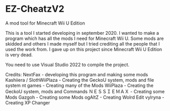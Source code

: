 # EZ-CheatzV2
A mod tool for Minecraft Wii U Edition

This is a tool I started developing in september 2020. I wanted to make a program which has all the mods I need for Minecraft Wii U. Some mods are skidded and others I made myself but I tried crediting all the people that I used the work from.
I gave up on this project since Minecraft Wii U Edition is very dead.

You need to use Visual Studio 2022 to compile the project.

Credits: NextFax - developing this program and making some mods 
Kashiiera / SlothWiiPlaza - Creating the GeckoU system, mods and file system 
nt games - Creating many of the Mods 
WiiPlaza - Creating the GeckoU system, mods and Commands 
ＮＥＳＳＩＥＭＡＸ - Creating some Mods 
Gazgoh - Creating some Mods 
ogAltZ - Creating Wolrd Edit
vylryna - Creating XP Changer
